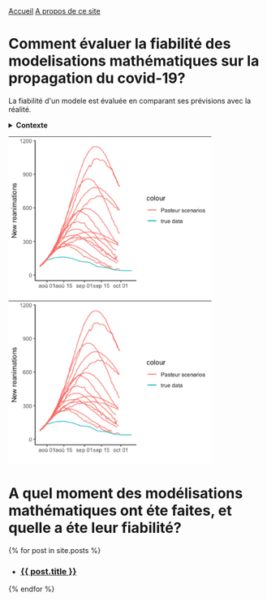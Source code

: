 <div class="topnav">
  <a class="active" href="https://evaluation-modelisation-covid.github.io/france">Accueil</a>
  <a href="https://evaluation-modelisation-covid.github.io/france/about">A propos de ce site</a>
</div>

# Comment évaluer la fiabilité des modelisations mathématiques sur la propagation du covid-19?

La fiabilité d'un modele est évaluée en comparant ses prévisions avec la réalité. 


<details><summary><b>Contexte</b></summary>
<p>

#### même avec des images ;)
<img src="pasteur_aout.png" width="400">
</p>
</details>

<img src="pasteur_aout.png" width="400"> <img src="pasteur_aout.png" width="400">


# A quel moment des modélisations mathématiques ont éte faites, et quelle a éte leur fiabilité?

{% for post in site.posts %}
 
<ul>
 
<li><h3><a href="{{ post.url | relative_url }}">{{ post.title }}</a></h3></li>
 
</ul>
{% endfor %}



